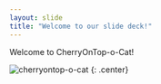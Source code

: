 ```yaml
---
layout: slide
title: "Welcome to our slide deck!"
---
```


Welcome to CherryOnTop-o-Cat!

![cherryontop-o-cat](https://octodex.github.com/images/cherryontop-o-cat.png)
{: .center}
